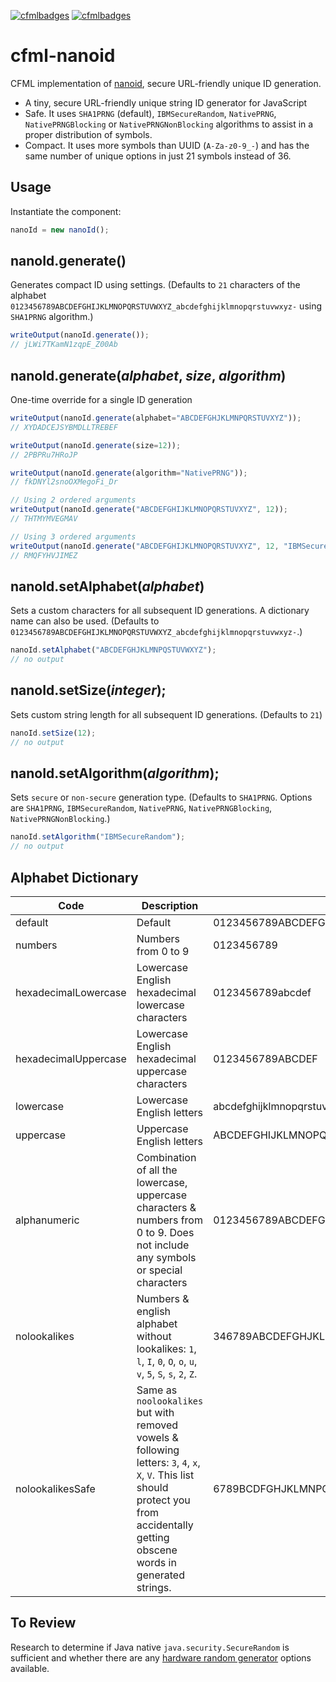  [![cfmlbadges](https://cfmlbadges.monkehworks.com/images/badges/compatibility-coldfusion-2016.svg)](https://cfmlbadges.monkehworks.com) [![cfmlbadges](https://cfmlbadges.monkehworks.com/images/badges/modernize-or-die.svg)](https://cfmlbadges.monkehworks.com)

# cfml-nanoid
CFML implementation of [nanoid](https://github.com/ai/nanoid), secure URL-friendly unique ID generation.

- A tiny, secure URL-friendly unique string ID generator for JavaScript
- Safe. It uses `SHA1PRNG` (default), `IBMSecureRandom`, `NativePRNG`, `NativePRNGBlocking` or `NativePRNGNonBlocking` algorithms to assist in a proper distribution of symbols.
- Compact. It uses more symbols than UUID (`A-Za-z0-9_-`) and has the same number of unique options in just 21 symbols instead of 36.

## Usage

Instantiate the component:

```js
nanoId = new nanoId();
```

## nanoId.generate()

Generates compact ID using settings.  (Defaults to `21` characters of the alphabet `0123456789ABCDEFGHIJKLMNOPQRSTUVWXYZ_abcdefghijklmnopqrstuvwxyz-` using `SHA1PRNG` algorithm.)

```js
writeOutput(nanoId.generate());
// jLWi7TKamN1zqpE_Z00Ab
```

## nanoId.generate(_alphabet_, _size_, _algorithm_)
One-time override for a single ID generation
```js
writeOutput(nanoId.generate(alphabet="ABCDEFGHJKLMNPQRSTUVXYZ"));
// XYDADCEJSYBMDLLTREBEF

writeOutput(nanoId.generate(size=12));
// 2PBPRu7HRoJP

writeOutput(nanoId.generate(algorithm="NativePRNG"));
// fkDNYl2snoOXMegoFi_Dr

// Using 2 ordered arguments
writeOutput(nanoId.generate("ABCDEFGHIJKLMNOPQRSTUVXYZ", 12));
// THTMYMVEGMAV

// Using 3 ordered arguments
writeOutput(nanoId.generate("ABCDEFGHIJKLMNOPQRSTUVXYZ", 12, "IBMSecureRandom"));
// RMQFYHVJIMEZ

```

## nanoId.setAlphabet(_alphabet_)

Sets a custom characters for all subsequent ID generations. A dictionary name can also be used. (Defaults to `0123456789ABCDEFGHIJKLMNOPQRSTUVWXYZ_abcdefghijklmnopqrstuvwxyz-`.)
```js
nanoId.setAlphabet("ABCDEFGHJKLMNPQSTUVWXYZ");
// no output
```

## nanoId.setSize(_integer_);

Sets custom string length for all subsequent ID generations. (Defaults to `21`)
```js
nanoId.setSize(12);
// no output
```

## nanoId.setAlgorithm(_algorithm_);

Sets `secure` or `non-secure` generation type.  (Defaults to `SHA1PRNG`. Options are `SHA1PRNG`, `IBMSecureRandom`, `NativePRNG`, `NativePRNGBlocking`, `NativePRNGNonBlocking`.)
```js
nanoId.setAlgorithm("IBMSecureRandom");
// no output
```

## Alphabet Dictionary

Code | Description | Characters
--- | --- | ---
default | Default | 0123456789ABCDEFGHIJKLMNOPQRSTUVWXYZ_abcdefghijklmnopqrstuvwxyz-
numbers | Numbers from 0 to 9 | 0123456789
hexadecimalLowercase | Lowercase English hexadecimal lowercase characters | 0123456789abcdef
hexadecimalUppercase | Lowercase English hexadecimal uppercase characters | 0123456789ABCDEF
lowercase | Lowercase English letters | abcdefghijklmnopqrstuvwxyz
uppercase | Uppercase English letters | ABCDEFGHIJKLMNOPQRSTUVWXYZ
alphanumeric | Combination of all the lowercase, uppercase characters & numbers from 0 to 9. Does not include any symbols or special characters | 0123456789ABCDEFGHIJKLMNOPQRSTUVWXYZabcdefghijklmnopqrstuvwxyz
nolookalikes | Numbers & english alphabet without lookalikes: `1`, `l`, `I`, `0`, `O`, `o`, `u`, `v`, `5`, `S`, `s`, `2`, `Z`. | 346789ABCDEFGHJKLMNPQRTUVWXYabcdefghijkmnpqrtwxyz
nolookalikesSafe | Same as `noolookalikes` but with removed vowels & following letters: `3`, `4`, `x`, `X`, `V`. This list should protect you from accidentally getting obscene words in generated strings. | 6789BCDFGHJKLMNPQRTWbcdfghjkmnpqrtwz

## To Review

Research to determine if Java native `java.security.SecureRandom` is sufficient and whether there are any [hardware random generator](https://github.com/ai/nanoid/issues/311#issuecomment-951434986) options available.
